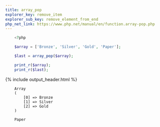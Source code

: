 ```yaml
---
title: array_pop
explorer_key: remove_item
explorer_sub_key: remove_element_from_end
php_net_link: https://www.php.net/manual/en/function.array-pop.php
---
```


```php
    <?php

    $array = ['Bronze', 'Silver', 'Gold', 'Paper'];

    $last = array_pop($array); 

    print_r($array);
    print_r($last);
```

{% include output_header.html %}

```console
    Array
    (
        [0] => Bronze
        [1] => Silver
        [2] => Gold
    )

    Paper
```